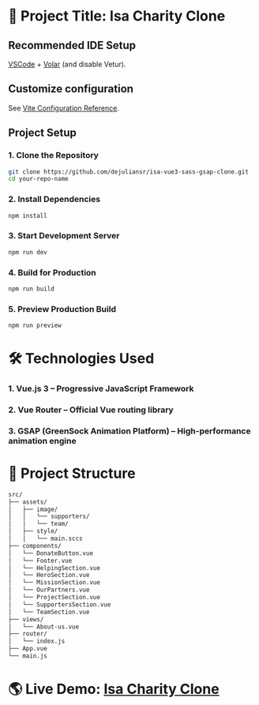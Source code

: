 # 🚀 Project Title: Isa Charity Clone

## Recommended IDE Setup

[VSCode](https://code.visualstudio.com/) + [Volar](https://marketplace.visualstudio.com/items?itemName=Vue.volar) (and disable Vetur).

## Customize configuration

See [Vite Configuration Reference](https://vite.dev/config/).

## Project Setup

### 1. Clone the Repository
```sh
git clone https://github.com/dejuliansr/isa-vue3-sass-gsap-clone.git
cd your-repo-name
```

### 2. Install Dependencies
```sh
npm install
```

### 3. Start Development Server

```sh
npm run dev
```

### 4. Build for Production
```sh
npm run build
```

### 5. Preview Production Build
```sh
npm run preview
```

# 🛠️ Technologies Used
### 1. Vue.js 3 – Progressive JavaScript Framework
### 2. Vue Router – Official Vue routing library
### 3. GSAP (GreenSock Animation Platform) – High-performance animation engine

# 📂 Project Structure
```sh
src/
├── assets/
│   ├── image/
│   │   └── supporters/
│   │   └── team/
│   ├── style/
│   │   └── main.sccs
├── components/
│   └── DonateButton.vue
│   └── Footer.vue
│   └── HelpingSection.vue
│   └── HeroSection.vue
│   └── MissionSection.vue
│   └── OurPartners.vue
│   └── ProjectSection.vue
│   └── SupportersSection.vue
│   └── TeamSection.vue
├── views/
│   └── About-us.vue
├── router/
│   └── index.js
├── App.vue
└── main.js

```

# 🌎 Live Demo: [Isa Charity Clone](https://isa-charity-clone.netlify.app/)